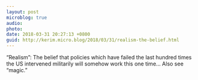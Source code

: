 ```yaml
---
layout: post
microblog: true
audio: 
photo: 
date: 2018-03-31 20:27:13 +0800
guid: http://kerim.micro.blog/2018/03/31/realism-the-belief.html
---
```

“Realism”: The belief that policies which have failed the last hundred times the US intervened militarily will somehow work this one time… Also see “magic.”
